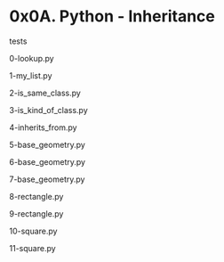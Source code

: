 # 0x0A. Python - Inheritance

tests

0-lookup.py

1-my_list.py

2-is_same_class.py

3-is_kind_of_class.py

4-inherits_from.py

5-base_geometry.py

6-base_geometry.py

7-base_geometry.py

8-rectangle.py

9-rectangle.py

10-square.py

11-square.py
